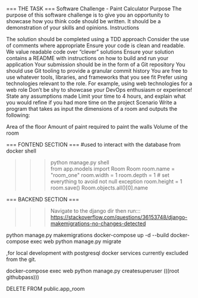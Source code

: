 === THE TASK ===
Software Challenge - Paint Calculator
Purpose
The purpose of this software challenge is to give you an opportunity to showcase how you think code should be written. It should be a demonstration of your skills and opinions.
Instructions

The solution should be completed using a TDD approach
Consider the use of comments where appropriate
Ensure your code is clean and readable. We value readable code over “clever” solutions
Ensure your solution contains a README with instructions on how to build and run your application
Your submission should be in the form of a Git repository
You should use Git tooling to provide a granular commit history
You are free to use whatever tools, libraries, and frameworks that you see fit
Prefer using technologies relevant to the role. For example, using web technologies for a web role
Don’t be shy to showcase your DevOps enthusiasm or experience!
State any assumptions made
Limit your time to 4 hours, and explain what you would refine if you had more time on the project
Scenario
Write a program that takes as input the dimensions of a room and outputs the following:

Area of the floor
Amount of paint required to paint the walls
Volume of the room

=== FONTEND SECTION ===
#used to interact with the database from docker shell
>>> python manage.py shell    
>>> from app.models import Room
>>> Room
>>> room.name = "room_one"
>>> room.width = 1
>>> room.depth = 1 # set everything to avoid not null exception
>>> room.height = 1
>>> room.save()
>>> Room.objects.all()[0].name

=== BACKEND SECTION ===
>>>Navigate to the django dir then run:::
>>>https://stackoverflow.com/questions/36153748/django-makemigrations-no-changes-detected

python manage.py makemigrations <myapp>
docker-compose up -d --build
docker-compose exec web python manage.py migrate

,for local development with postgresql docker services currently excluded from the git.

docker-compose exec web python manage.py createsuperuser
(((root githubpass)))

DELETE FROM public.app_room
